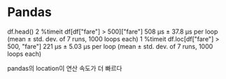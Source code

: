 
# Pandas
  df.head()
  2
  %timeit df[df["fare"] > 500]["fare"]
  508 µs ± 37.8 µs per loop (mean ± std. dev. of 7 runs, 1000 loops each)
  1
  %timeit df.loc[df["fare"] > 500, "fare"]
  221 µs ± 5.03 µs per loop (mean ± std. dev. of 7 runs, 1000 loops each)


  pandas의 location이 연산 속도가 더 빠르다


